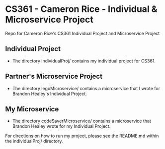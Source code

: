 # CS361 - Cameron Rice - Individual & Microservice Project

Repo for Cameron Rice's CS361 Individual Project and Microservice Project

## Individual Project
* The directory individualProj/ contains my individual project for CS361.

## Partner's Microservice Project
* The directory legoMicroservice/ contains a microservice that I wrote for Brandon Healey's Individual Project.

## My Microservice 
* The directory codeSaverMicroservice/ contains a microservice that Brandon Healey wrote for my Individual Project.

For directions on how to run my project, please see the README.md within the individualProj/ directory.